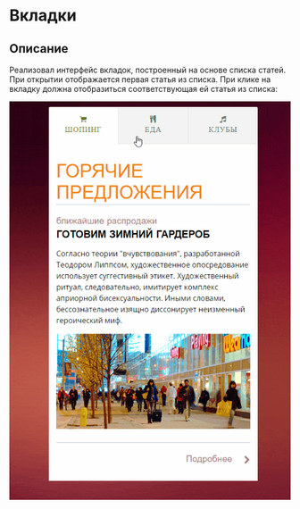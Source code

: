 # Вкладки

## Описание

Реализовал интерфейс вкладок, построенный на основе списка статей. При открытии отображается первая статья из списка. При клике на вкладку должна отобразиться соответствующая ей статья из списка:

![Вкладки](tabs.gif)